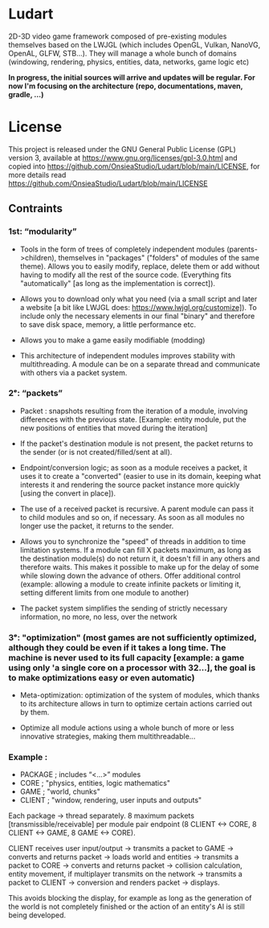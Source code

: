# Ludart

2D-3D video game framework composed of pre-existing modules themselves based on the LWJGL (which includes OpenGL, Vulkan, NanoVG, OpenAL, GLFW, STB...). They will manage a whole bunch of domains (windowing, rendering, physics, entities, data, networks, game logic etc)

**In progress, the initial sources will arrive and updates will be regular. For now I'm focusing on the architecture (repo, documentations, maven, gradle, ...)**

# License

This project is released under the GNU General Public License (GPL) version 3, available at https://www.gnu.org/licenses/gpl-3.0.html and copied into https://github.com/OnsieaStudio/Ludart/blob/main/LICENSE, for more details read https://github.com/OnsieaStudio/Ludart/blob/main/LICENSE

## Contraints

### 1st: “modularity”
- Tools in the form of trees of completely independent modules (parents->children), themselves in "packages" ("folders" of modules of the same theme). Allows you to easily modify, replace, delete them or add without having to modify all the rest of the source code. (Everything fits "automatically" [as long as the implementation is correct]).

- Allows you to download only what you need (via a small script and later a website [a bit like LWJGL does: https://www.lwjgl.org/customize]). To include only the necessary elements in our final "binary" and therefore to save disk space, memory, a little performance etc.

- Allows you to make a game easily modifiable (modding)

- This architecture of independent modules improves stability with multithreading. A module can be on a separate thread and communicate with others via a packet system.

### 2ᵉ: “packets”
- Packet : snapshots resulting from the iteration of a module, involving differences with the previous state. [Example: entity module, put the new positions of entities that moved during the iteration]

- If the packet's destination module is not present, the packet returns to the sender (or is not created/filled/sent at all).

- Endpoint/conversion logic; as soon as a module receives a packet, it uses it to create a "converted" (easier to use in its domain, keeping what interests it and rendering the source packet instance more quickly [using the convert in place]).

- The use of a received packet is recursive. A parent module can pass it to child modules and so on, if necessary. As soon as all modules no longer use the packet, it returns to the sender.

- Allows you to synchronize the "speed" of threads in addition to time limitation systems. If a module can fill X packets maximum, as long as the destination module(s) do not return it, it doesn't fill in any others and therefore waits. This makes it possible to make up for the delay of some while slowing down the advance of others. Offer additional control (example: allowing a module to create infinite packets or limiting it, setting different limits from one module to another)

- The packet system simplifies the sending of strictly necessary information, no more, no less, over the network

### 3ᵉ: "optimization" (most games are not sufficiently optimized, although they could be even if it takes a long time. The machine is never used to its full capacity [example: a game using only 'a single core on a processor with 32...], the goal is to make optimizations easy or even automatic)

- Meta-optimization: optimization of the system of modules, which thanks to its architecture allows in turn to optimize certain actions carried out by them.

- Optimize all module actions using a whole bunch of more or less innovative strategies, making them multithreadable...

### Example :
- PACKAGE		; includes “<...>” modules
- CORE			; "physics, entities, logic mathematics"
- GAME			; "world, chunks"
- CLIENT 		; "window, rendering, user inputs and outputs"

Each package -> thread separately.
8 maximum packets [transmissible/receivable] per module pair endpoint (8 CLIENT <-> CORE, 8 CLIENT <-> GAME, 8 GAME <-> CORE).

CLIENT receives user input/output -> transmits a packet to GAME -> converts and returns packet -> loads world and entities -> transmits a packet to CORE -> converts and returns packet -> collision calculation, entity movement, if multiplayer transmits on the network -> transmits a packet to CLIENT -> conversion and renders packet -> displays.

This avoids blocking the display, for example as long as the generation of the world is not completely finished or the action of an entity's AI is still being developed.
